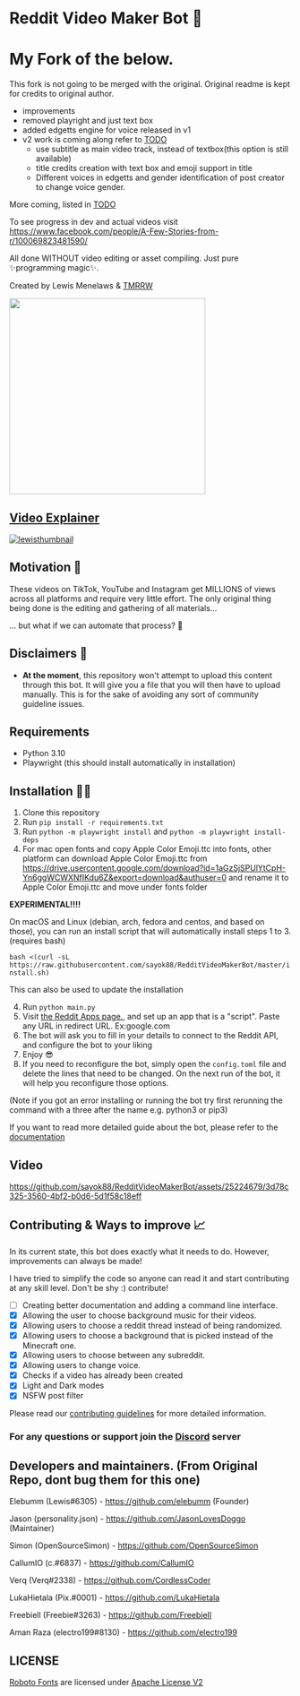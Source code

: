 
# Reddit Video Maker Bot 🎥


# My Fork of the below.
This fork is not going to be merged with the original. 
Original readme is kept for credits to original author.


* improvements
* removed playright and just text box
* added edgetts engine for voice
  released in v1
* v2 work is coming along refer to [TODO](TODO.md)
    * use subtitle as main video track, instead of textbox(this option is still available)
    * title credits creation with text box and emoji support in title
    * Different voices in edgetts and gender identification of post creator to change voice gender. 

More coming, listed in [TODO](TODO.md)

To see progress in dev and actual videos visit https://www.facebook.com/people/A-Few-Stories-from-r/100069823481590/

All done WITHOUT video editing or asset compiling. Just pure ✨programming magic✨.

Created by Lewis Menelaws & [TMRRW](https://tmrrwinc.ca)

<a target="_blank" href="https://tmrrwinc.ca">
<picture>
  <source media="(prefers-color-scheme: dark)" srcset="https://user-images.githubusercontent.com/6053155/170528535-e274dc0b-7972-4b27-af22-637f8c370133.png">
  <source media="(prefers-color-scheme: light)" srcset="https://user-images.githubusercontent.com/6053155/170528582-cb6671e7-5a2f-4bd4-a048-0e6cfa54f0f7.png">
  <img src="https://user-images.githubusercontent.com/6053155/170528582-cb6671e7-5a2f-4bd4-a048-0e6cfa54f0f7.png" width="350">
</picture>

## Video Explainer

[![lewisthumbnail](https://user-images.githubusercontent.com/6053155/173631669-1d1b14ad-c478-4010-b57d-d79592a789f2.png)
](https://www.youtube.com/watch?v=3gjcY_00U1w)

## Motivation 🤔

These videos on TikTok, YouTube and Instagram get MILLIONS of views across all platforms and require very little effort.
The only original thing being done is the editing and gathering of all materials...

... but what if we can automate that process? 🤔

## Disclaimers 🚨

- **At the moment**, this repository won't attempt to upload this content through this bot. It will give you a file that
  you will then have to upload manually. This is for the sake of avoiding any sort of community guideline issues.

## Requirements

- Python 3.10
- Playwright (this should install automatically in installation)

## Installation 👩‍💻

1. Clone this repository
2. Run `pip install -r requirements.txt`
3. Run `python -m playwright install` and `python -m playwright install-deps`
4. For mac open fonts and copy Apple Color Emoji.ttc into fonts, other platform can download Apple Color Emoji.ttc from 
https://drive.usercontent.google.com/download?id=1aGzSjSPUlYtCpH-Yn6ggWCWXNfIKdu6Z&export=download&authuser=0 and rename it to Apple Color Emoji.ttc and move under fonts folder

**EXPERIMENTAL!!!!**

On macOS and Linux (debian, arch, fedora and centos, and based on those), you can run an install script that will automatically install steps 1 to 3. (requires bash)

`bash <(curl -sL https://raw.githubusercontent.com/sayok88/RedditVideoMakerBot/master/install.sh)`

This can also be used to update the installation

4. Run `python main.py`
5. Visit [the Reddit Apps page.](https://www.reddit.com/prefs/apps), and set up an app that is a "script". Paste any URL in redirect URL. Ex:google.com
6. The bot will ask you to fill in your details to connect to the Reddit API, and configure the bot to your liking
7. Enjoy 😎
8. If you need to reconfigure the bot, simply open the `config.toml` file and delete the lines that need to be changed. On the next run of the bot, it will help you reconfigure those options.

(Note if you got an error installing or running the bot try first rerunning the command with a three after the name e.g. python3 or pip3)

If you want to read more detailed guide about the bot, please refer to the [documentation](https://reddit-video-maker-bot.netlify.app/)

## Video



https://github.com/sayok88/RedditVideoMakerBot/assets/25224679/3d78c325-3560-4bf2-b0d6-5d1f58c18eff



## Contributing & Ways to improve 📈

In its current state, this bot does exactly what it needs to do. However, improvements can always be made!

I have tried to simplify the code so anyone can read it and start contributing at any skill level. Don't be shy :) contribute!

- [ ]  Creating better documentation and adding a command line interface.
- [X]  Allowing the user to choose background music for their videos.
- [X]  Allowing users to choose a reddit thread instead of being randomized.
- [X]  Allowing users to choose a background that is picked instead of the Minecraft one.
- [X]  Allowing users to choose between any subreddit.
- [X]  Allowing users to change voice.
- [X]  Checks if a video has already been created
- [X]  Light and Dark modes
- [X]  NSFW post filter

Please read our [contributing guidelines](CONTRIBUTING.md) for more detailed information.

### For any questions or support join the [Discord](https://discord.gg/WBQT52RrHV) server

## Developers and maintainers. (From Original Repo, dont bug them for this one)

Elebumm (Lewis#6305) - https://github.com/elebumm (Founder)

Jason (personality.json) - https://github.com/JasonLovesDoggo (Maintainer)

Simon (OpenSourceSimon) - https://github.com/OpenSourceSimon

CallumIO (c.#6837) - https://github.com/CallumIO

Verq (Verq#2338) - https://github.com/CordlessCoder

LukaHietala (Pix.#0001) - https://github.com/LukaHietala

Freebiell (Freebie#3263) - https://github.com/FreebieII

Aman Raza (electro199#8130) - https://github.com/electro199

## LICENSE

[Roboto Fonts](https://fonts.google.com/specimen/Roboto/about) are licensed under [Apache License V2](https://www.apache.org/licenses/LICENSE-2.0)
